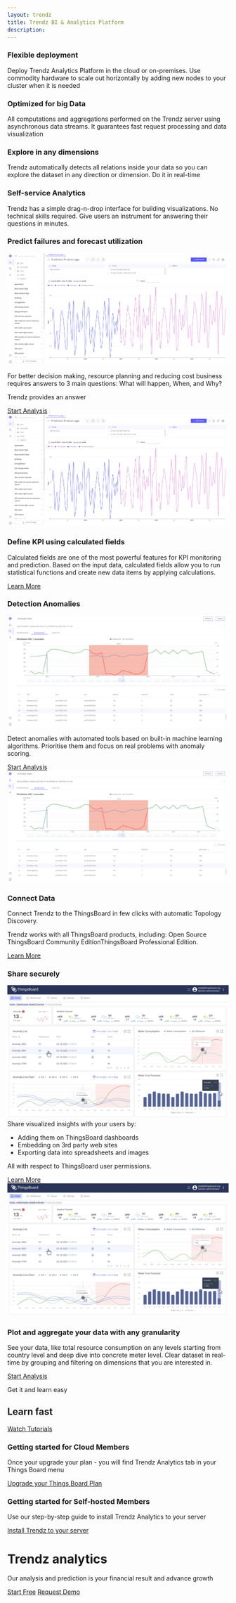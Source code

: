 ```yaml
---
layout: trendz
title: Trendz BI & Analytics Platform
description: 
---
```


<section class="pe-features trendz-features">
    <div> 
        <main>
            <div class="content-list">
                <div class="content-block">
                    <h3 class="header">Flexible deployment</h3>
                    <p class="text">Deploy Trendz Analytics Platform in the cloud or on-premises. Use commodity hardware to scale out horizontally by adding new nodes to your cluster when it is needed</p>
                </div>
                <div class="content-block">
                    <h3 class="header">Optimized for big Data</h3>
                    <p class="text">All computations and aggregations performed on the Trendz server using asynchronous data streams. It guarantees fast request processing and data visualization</p>
                </div>
                <div class="content-block">
                    <h3 class="header">Explore in any dimensions</h3>
                    <p class="text">Trendz automatically detects all relations inside your data so you can explore the dataset in any direction or dimension. Do it in real-time</p>
                </div>
                <div class="content-block">
                    <h3 class="header">Self-service Analytics</h3>
                    <p class="text">Trendz has a simple drag-n-drop interface for building visualizations. No technical skills required. Give users an instrument for answering their questions in minutes.</p>
                </div>
            </div>
        </main>
    </div>
    <div class="main-bg">
        <main>
            <div class="content">
                <h3 class="header">Predict failures and forecast utilization</h3>
                <div class="mobile-img">
                    <img src="/images/trendz/predict-screen.png">
                </div>
                <p class="text">For better decision making, resource planning and reducing cost business requires answers to 3 main questions: What will happen, When, and Why?</p>
                <p class="accent-text">Trendz provides an answer</p>
                <a href="/docs/trendz/prediction/" class="button try-pe">Start Analysis</a>           
            </div>
            <div class="image-block screenshot-block">
                <div class="image-wrapper screenshot" id="prediction">
                    <img src="/images/trendz/predict-screen.png">
                </div>
            </div>
        </main>
    </div>
    <div class="main-bg">
        <main>
            <div class="content">
                <h3 class="header">Define KPI using calculated fields</h3>
                <p class="text">Calculated fields are one of the most powerful features for KPI monitoring and prediction. Based on the input data, calculated fields allow you to run statistical functions and create new data items by applying calculations.</p>
                <a href="/docs/trendz/calculated-fields/" class="button try-pe">Learn More</a>           
            </div>
            <div class="image-block">
                <div class="image-wrapper chart-wrapper pie-chart">
                    <div class="donut-chart chart-icon"></div>
                    <div class="sphere chart-icon"></div>
                    <div class="bar-chart chart-icon"></div>
                </div>
            </div>
        </main>
    </div>
    <div class="main-bg">
        <main>
            <div class="content">
                <h3 class="header">Detection Anomalies</h3>
                <div class="mobile-img">
                    <img src="/images/trendz/anomalies-screen.png">
                </div>
                <p class="text">Detect anomalies with automated tools based on built-in machine learning algorithms. Prioritise them and focus on real problems with anomaly scoring.</p>
                <a href="/docs/trendz/anomaly/anomaly-detection-overview/" class="button try-pe">Start Analysis</a>           
            </div>
            <div class="image-block screenshot-block">
                <div class="image-wrapper screenshot" id="anomalies">
                    <img src="/images/trendz/anomalies-screen.png">
                </div>
            </div>
        </main>
    </div>
    <div class="main-bg">
        <main class="accent-circle">
            <div class="content">
                <h3 class="header">Connect Data</h3>
                <p class="text">Connect Trendz to the ThingsBoard in few clicks with automatic Topology Discovery.</p>
                <p class="text">Trendz works with all ThingsBoard products, including: Open Source ThingsBoard Community EditionThingsBoard Professional Edition.</p>
                <a href="/docs/trendz/connect-thingsboard/" class="button try-pe">Learn More</a>           
            </div>
            <div class="image-block">
                <div class="image-wrapper chart-wrapper multiple-chart">
                    <div class="sphere right-sphere chart-icon"></div>
                    <div class="sphere left-sphere chart-icon"></div>
                    <div class="sphere bottom-sphere chart-icon"></div>
                </div>
            </div>
        </main>
    </div>
    <div class="main-bg">
        <main>
            <div class="content">
                <h3 class="header">Share securely</h3>
                <div class="mobile-img">
                    <img src="/images/trendz/dashboard-screen.png">
                </div>
                <div class="text">
                    <span>Share visualized insights with your users by:</span>
                    <ul>
                        <li>Adding them on ThingsBoard dashboards</li>
                        <li>Embedding on 3rd party web sites</li>
                        <li>Exporting data into spreadsheets and images</li>
                    </ul>
                </div>
                <p class="text">All with respect to ThingsBoard user permissions.</p>
                <a href="/docs/trendz/embed-visuals/" class="button try-pe">Learn More</a>           
            </div>
            <div class="image-block screenshot-block">
                <div class="image-wrapper screenshot" id="dashboard">
                    <img src="/images/trendz/dashboard-screen.png">
                </div>
            </div>
        </main>
    </div>
    <div class="main-bg">
        <main>
            <div class="content">
                <h3 class="header">Plot and aggregate your data with any granularity</h3>
                <p class="text">See your data, like total resource consumption on any levels starting from country level and deep dive into concrete meter level. Clear dataset in real-time by grouping and filtering on dimensions that you are interested in.</p>
                <a href="/docs/trendz/data-grouping-aggregation/" class="button try-pe">Start Analysis</a>           
            </div>
            <div class="image-block accent-circle accent-circle-center">
                <div class="image-wrapper chart-wrapper line-chart">
                </div>
            </div>
        </main>
    </div>
</section>

<div id="deployment-options"></div>

<div class="main-bg accent-bg">
    <main>
        <div class="title-block">
            <p class="accent-text">Get it and learn easy</p>
            <h2 class="title">Learn fast</h2>
            <div class="btn-container">
                <a href="https://www.youtube.com/playlist?list=PLYEKB_XwLCZIs-_Aoos3CdNIqSYrXk4LN" class="button try-pe">Watch Tutorials<span class="triangle-right"></span></a>
            </div>
        </div>
        <div class="get-started">
            <div class="get-started-container">
                <h3 class="header">Getting started for Cloud Members</h3>
                <p class="text">Once your upgrade your plan - you will find Trendz Analytics tab in your Things Board menu</p>
                <a href="https://thingsboard.cloud/billing" class="link">Upgrade your Things Board Plan</a>
            </div>
            <div class="get-started-container">
                <h3 class="header">Getting started for Self-hosted Members</h3>
                <p class="text">Use our step-by-step guide to install Trendz Analytics to your server </p>
                <a href="/docs/trendz/install/installation-options/" class="link">Install Trendz to your server</a>
            </div>
        </div>
    </main>
</div>
<div class="main-bg container-center">
    <div class="content accent-circle">
        <h1 class="main-title">Trendz analytics</h1>
        <p class="text">Our analysis and prediction is your financial result and advance growth</p>
        <div class="btn-block">
            <a href="/pricing/?section=trendz-options&product=trendz-self-managed" class="button accent-btn">Start Free</a>
            <a href="/products/trendz/trndz-request-demo" class="button try-pe">Request Demo</a>
        </div>
    </div>
</div>
